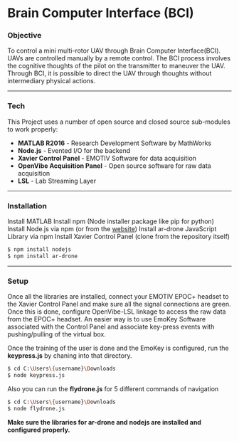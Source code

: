 # Brain Computer Interface (BCI)
### Objective 
To control a mini multi-rotor UAV through Brain Computer Interface(BCI). UAVs are controlled manually by a remote control. The BCI process involves the cognitive thoughts of the pilot on the transmitter to maneuver the UAV. Through BCI, it is possible to direct the UAV through thoughts without intermediary physical actions.
***
### Tech

This Project uses a number of open source and closed source sub-modules to work properly:

* **MATLAB R2016** - Research Development Software by MathWorks
* **Node.js** - Evented I/O for the backend
* **Xavier Control Panel** - EMOTIV Software for data acquisition
* **OpenVibe Acquisition Panel** - Open source software for raw data acquisition
* **LSL** - Lab Streaming Layer
***


### Installation

Install MATLAB
Install npm (Node installer package like pip for python)
Install Node.js via npm (or from the [website](https://nodejs.org/en/))
Install ar-drone JavaScript Library via npm
Install Xavier Control Panel (clone from the repository itself)

```sh
$ npm install nodejs
$ npm install ar-drone
```
***
### Setup
Once all the libraries are installed, connect your EMOTIV EPOC+ headset to the Xavier Control Panel and make sure all the signal connections are green. 
Once this is done, configure OpenVibe-LSL linkage to access the raw data from the EPOC+ headset. An easier way is to use EmoKey Software associated with the Control Panel and associate key-press events with pushing/pulling of the virtual box.

Once the training of the user is done and the EmoKey is configured, run the **keypress.js** by chaning into that directory. 
```sh
$ cd C:\Users\{username}\Downloads
$ node keypress.js
```
Also you can run the **flydrone.js** for 5 different commands of navigation
```sh
$ cd C:\Users\{username}\Downloads
$ node flydrone.js
```
**Make sure the libraries for ar-drone and nodejs are installed and configured properly.**
